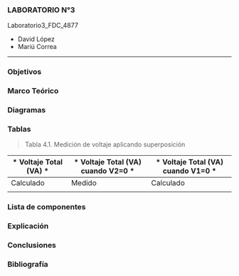 
### LABORATORIO N°3

Laboratorio3_FDC_4877

- David López	
- Mariú Correa	
------------

### Objetivos 


### Marco Teórico



### Diagramas


### Tablas

> Tabla 4.1. Medición de voltaje aplicando superposición 


| * Voltaje Total (VA) * | * Voltaje Total (VA) cuando V2=0 * | * Voltaje Total (VA) cuando V1=0 * |
| ------------ | ------------ | ------------ |	
| Calculado| Medido | Calculado| Medido | Calculado| Medido |	
|               |             |             |           |              |                 |	


### Lista de componentes


### Explicación


### Conclusiones


### Bibliografía

